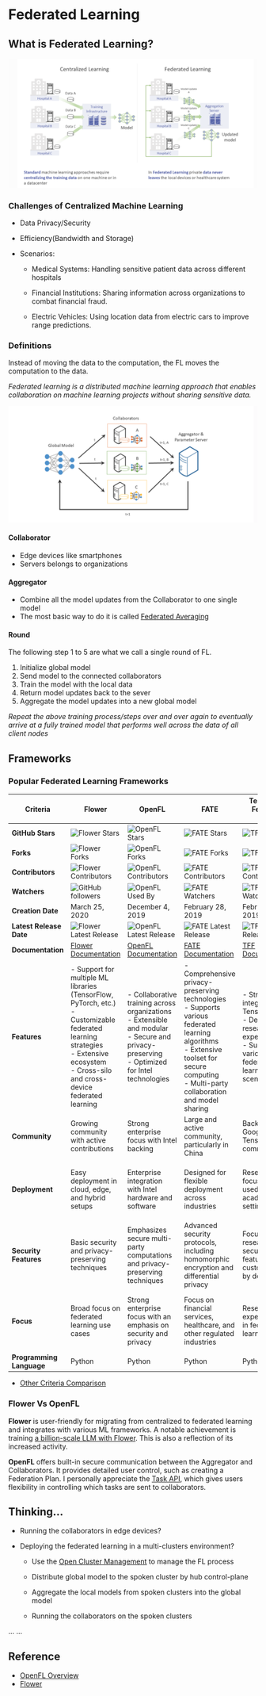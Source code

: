 # Federated Learning

## What is Federated Learning?

![alt text](./asset/image.png)

### Challenges of Centralized Machine Learning

- Data Privacy/Security

- Efficiency(Bandwidth and Storage)

- Scenarios:

  - Medical Systems: Handling sensitive patient data across different hospitals

  - Financial Institutions: Sharing information across organizations to combat financial fraud.

  - Electric Vehicles: Using location data from electric cars to improve range predictions.

### Definitions

Instead of moving the data to the computation, the FL moves the computation to the data.

*Federated learning is a distributed machine learning approach that enables collaboration on machine learning projects without sharing sensitive data.*

![alt text](./asset/fl.png)

#### Collaborator

- Edge devices like smartphones
- Servers belongs to organizations

#### Aggregator

- Combine all the model updates from the Collaborator to one single model
- The most basic way to do it is called [Federated Averaging](https://arxiv.org/abs/1602.05629)

#### Round

The following step 1 to 5 are what we call a single round of FL. 

1. Initialize global model
2. Send model to the connected collaborators
3. Train the model with the local data
4. Return model updates back to the sever
5. Aggregate the model updates into a new global model

*Repeat the above training process/steps over and over again to eventually arrive at a fully trained model that performs well across the data of all client nodes*

## Frameworks

### Popular Federated Learning Frameworks

| Criteria              | Flower                                             | OpenFL                                             | FATE                                              | TensorFlow Federated (TFF)                        | PySyft                                            |
|-----------------------|----------------------------------------------------|----------------------------------------------------|---------------------------------------------------|---------------------------------------------------|---------------------------------------------------|
| **GitHub Stars**      | ![Flower Stars](https://img.shields.io/github/stars/adap/flower?style=social) | ![OpenFL Stars](https://img.shields.io/github/stars/intel/openfl?style=social) | ![FATE Stars](https://img.shields.io/github/stars/FederatedAI/FATE?style=social) | ![TFF Stars](https://img.shields.io/github/stars/tensorflow/federated?style=social) | ![PySyft Stars](https://img.shields.io/github/stars/OpenMined/PySyft?style=social) |
| **Forks**             | ![Flower Forks](https://img.shields.io/github/forks/adap/flower) | ![OpenFL Forks](https://img.shields.io/github/forks/intel/openfl) | ![FATE Forks](https://img.shields.io/github/forks/FederatedAI/FATE) | ![TFF Forks](https://img.shields.io/github/forks/tensorflow/federated) | ![PySyft Forks](https://img.shields.io/github/forks/OpenMined/PySyft) |
| **Contributors**      | ![Flower Contributors](https://img.shields.io/github/contributors/adap/flower) | ![OpenFL Contributors](https://img.shields.io/github/contributors/intel/openfl) | ![FATE Contributors](https://img.shields.io/github/contributors/FederatedAI/FATE) | ![TFF Contributors](https://img.shields.io/github/contributors/tensorflow/federated) | ![PySyft Contributors](https://img.shields.io/github/contributors/OpenMined/PySyft) |
| **Watchers**          | ![GitHub followers](https://img.shields.io/github/watchers/adap/flower) | ![OpenFL Used By](https://img.shields.io/github/watchers/intel/openfl) | ![FATE Watchers](https://img.shields.io/github/watchers/FederatedAI/FATE) | ![TFF Watchers](https://img.shields.io/github/watchers/tensorflow/federated) | ![PySyft Watchers](https://img.shields.io/github/watchers/OpenMined/PySyft) |
| **Creation Date**     | March 25, 2020                                     | December 4, 2019                                   | February 28, 2019                                  | February 26, 2019                                  | March 10, 2018                                    |
| **Latest Release Date** | ![Flower Latest Release](https://img.shields.io/github/release-date/adap/flower) | ![OpenFL Latest Release](https://img.shields.io/github/release-date/intel/openfl) | ![FATE Latest Release](https://img.shields.io/github/release-date/FederatedAI/FATE) | ![TFF Latest Release](https://img.shields.io/github/release-date/tensorflow/federated) | ![PySyft Latest Release](https://img.shields.io/github/release-date/OpenMined/PySyft) |
| **Documentation**     | [Flower Documentation](https://flower.dev/docs/)   | [OpenFL Documentation](https://openfl.readthedocs.io/) | [FATE Documentation](https://fate.readthedocs.io/) | [TFF Documentation](https://www.tensorflow.org/federated) | [PySyft Documentation](https://pysyft.readthedocs.io/) |
| **Features**          | - Support for multiple ML libraries (TensorFlow, PyTorch, etc.)<br> - Customizable federated learning strategies<br> - Extensive ecosystem<br> - Cross-silo and cross-device federated learning | - Collaborative training across organizations<br> - Extensible and modular<br> - Secure and privacy-preserving<br> - Optimized for Intel technologies | - Comprehensive privacy-preserving technologies<br> - Supports various federated learning algorithms<br> - Extensive toolset for secure computing<br> - Multi-party collaboration and model sharing | - Strong integration with TensorFlow<br> - Designed for research and experimentation<br> - Support for various federated learning scenarios | - Focus on privacy-preserving techniques<br> - Integration with PyTorch<br> - Supports advanced cryptographic protocols<br> - Built for secure, federated learning environments |
| **Community**         | Growing community with active contributions        | Strong enterprise focus with Intel backing         | Large and active community, particularly in China  | Backed by Google and TensorFlow community          | Active community driven by the OpenMined organization |
| **Deployment**        | Easy deployment in cloud, edge, and hybrid setups  | Enterprise integration with Intel hardware and software | Designed for flexible deployment across industries | Research-focused, often used in academic settings  | Built for secure, multi-party environments, including industry applications |
| **Security Features** | Basic security and privacy-preserving techniques   | Emphasizes secure multi-party computations and privacy-preserving techniques | Advanced security protocols, including homomorphic encryption and differential privacy | Focus on research, security features customizable by developers | Strong emphasis on cryptographic protocols and privacy-preserving techniques |
| **Focus**             | Broad focus on federated learning use cases        | Strong enterprise focus with an emphasis on security and privacy | Focus on financial services, healthcare, and other regulated industries | Research and experimentation in federated learning | Privacy-preserving machine learning with strong cryptographic foundations |
| **Programming Language** | Python                                            | Python                                             | Python                                             | Python                                             | Python                                             |

- [Other Criteria Comparison](https://medium.com/elca-it/flower-pysyft-co-federated-learning-frameworks-in-python-b1a8eda68b0d)

### Flower Vs OpenFL

**Flower** is user-friendly for migrating from centralized to federated learning and integrates with various ML frameworks. A notable achievement is training [a billion-scale LLM with Flower](https://arxiv.org/html/2405.10853v1). This is also a reflection of its increased activity.

**OpenFL** offers built-in secure communication between the Aggregator and Collaborators. It provides detailed user control, such as creating a Federation Plan. I personally appreciate the [Task API](https://openfl.readthedocs.io/en/latest/about/features_index/taskrunner.html), which gives users flexibility in controlling which tasks are sent to collaborators.

## Thinking...

- Running the collaborators in edge devices?
- Deploying the federated learning in a multi-clusters environment?

  - Use the [Open Cluster Management](https://open-cluster-management.io/) to manage the FL process

  - Distribute global model to the spoken cluster by hub control-plane

  - Aggregate the local models from spoken clusters into the global model

  - Running the collaborators on the spoken clusters

... ...

## Reference

- [OpenFL Overview](https://openfl.readthedocs.io/en/latest/about/overview.html)
- [Flower](https://flower.ai/docs/framework/tutorial-series-what-is-federated-learning.html)